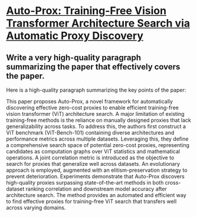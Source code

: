 # [Auto-Prox: Training-Free Vision Transformer Architecture Search via   Automatic Proxy Discovery](https://arxiv.org/abs/2312.09059)

## Write a very high-quality paragraph summarizing the paper that effectively covers the paper.

 Here is a high-quality paragraph summarizing the key points of the paper:

This paper proposes Auto-Prox, a novel framework for automatically discovering effective zero-cost proxies to enable efficient training-free vision transformer (ViT) architecture search. A major limitation of existing training-free methods is the reliance on manually designed proxies that lack generalizability across tasks. To address this, the authors first construct a ViT benchmark (ViT-Bench-101) containing diverse architectures and performance metrics across multiple datasets. Leveraging this, they define a comprehensive search space of potential zero-cost proxies, representing candidates as computation graphs over ViT statistics and mathematical operations. A joint correlation metric is introduced as the objective to search for proxies that generalize well across datasets. An evolutionary approach is employed, augmented with an elitism-preservation strategy to prevent deterioration. Experiments demonstrate that Auto-Prox discovers high-quality proxies surpassing state-of-the-art methods in both cross-dataset ranking correlation and downstream model accuracy after architecture search. The method provides an automated and efficient way to find effective proxies for training-free ViT search that transfers well across varying domains.
